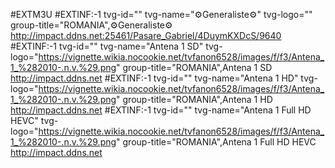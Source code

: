 #EXTM3U
#EXTINF:-1 tvg-id="" tvg-name="⚙️Generaliste⚙️" tvg-logo="" group-title="ROMANIA",⚙️Generaliste⚙️
http://impact.ddns.net:25461/Pasare_Gabriel/4DuymKXDcS/9640
#EXTINF:-1 tvg-id="" tvg-name="Antena 1 SD" tvg-logo="https://vignette.wikia.nocookie.net/tvfanon6528/images/f/f3/Antena_1_%282010-.n.v.%29.png" group-title="ROMANIA",Antena 1 SD
http://impact.ddns.net
#EXTINF:-1 tvg-id="" tvg-name="Antena 1 HD" tvg-logo="https://vignette.wikia.nocookie.net/tvfanon6528/images/f/f3/Antena_1_%282010-.n.v.%29.png" group-title="ROMANIA",Antena 1 HD
http://impact.ddns.net
#EXTINF:-1 tvg-id="" tvg-name="Antena 1 Full HD HEVC" tvg-logo="https://vignette.wikia.nocookie.net/tvfanon6528/images/f/f3/Antena_1_%282010-.n.v.%29.png" group-title="ROMANIA",Antena 1 Full HD HEVC
http://impact.ddns.net
